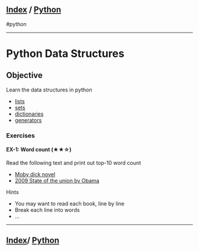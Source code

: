 <link rel='stylesheet' href='../assets/css/main.css'/>

## [Index](../README.md) / [Python](0-README.md)

#python

---

# Python Data Structures

## Objective

<!-- TODO -->

Learn the data structures in python

- [lists](5a-lists.md)
- [sets](5b-sets.md)
- [dictionaries](5c-dictionaries.md)
- [generators](5d-generators.md)

### Exercises

#### EX-1: Word count (★★☆)

Read the following text and print out top-10 word count

<!-- TODO -->

- [Moby dick novel](https://s3.amazonaws.com/elephantscale-public/data/text/books/moby-dick.txt)
- [2009 State of the union by Obama](https://s3.amazonaws.com/elephantscale-public/data/text/state-of-the-unions/2009-Obama.txt)

Hints

- You may want to read each book, line by line
- Break each line into words
- ...

---

## [Index](../README.md)/ [Python](0-README.md)
